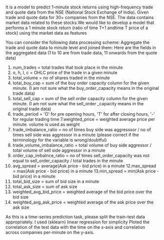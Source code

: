 It is a model to predict 1-minute stock returns using high-frequency trade and quote data from the NSE (National Stock Exchange of India).
Given trade and quote data for 30+ companies from the NSE. The data contains market data related to these stocks.We would like to develop a model that performs a 1 minute stock return (ratio of time T+1 andtime T price of a stock) using the market data as features

You can consider the following data processing scheme: Aggregate the trade and quote data to
minute level and joined them:
Here are the fields in the aggregated data (1 to 10 are from trade data, 11 onwards from the
quote data)
1. num_trades = total trades that took place in the minute
2. o, h, l, c = OHLC price of the trade in a given minute
3. total_volume = no of shares traded in the minute
4. total_buy_cap = sum of the buy order capacity column for the given minute. (I am not sure
what the buy_order_capacity means in the original trade data)
5. total_sell_cap = sum of the sell order capacity column for the given minute. (I am not sure
what the sell_order _capacity means in the original trade data)
6. trade_period = 'O' for pre opening hours, 'T' for after closing hours, '-' for regular
trading time
7.weighted_price = weighted average price per minute. volume is used as weight
8. trade_imbalance_ratio = no of times buy side was aggresssor / no of times sell side was
aggressor in a minute (please correct if the terminology for the variable is wrong/doubtful)
9. trade_volume_imbalance_ratio = total volume of buy side aggressor / total volume of sell
side aggressor in a minute
10. order_cap_imbalnce_ratio = no of times sell_order_capacity was not equal to
sell_order_capacity / total trades in the minute
11. avg_spread = average(Ask price - bid price) in a minute
12.max_spread = max(Ask price - bid price) in a minute
13.min_spread = min(Ask price - bid price) in a minute
14. total_bid_size = sum of bid size in a minute
15. total_ask_size = sum of ask size
16. weighted_avg_bid_price = weighted average of the bid price over the bid size
17. weighted_avg_ask_price = weighted average of the ask price over the ask size

As this is a time-series prediction task, please split the train-test data appropriately. I used (sklearn) linear regression for simplicity
Ploted the correlation of the test data with the time on the x-axis and correlation across companies
per-minute on the y-axis.
